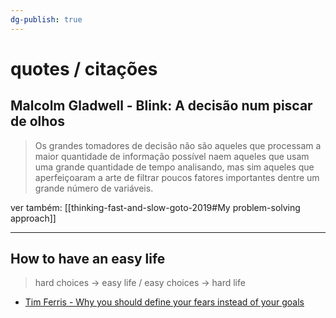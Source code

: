 ```yaml
---
dg-publish: true
---
```

# quotes / citações

## Malcolm Gladwell - Blink: A decisão num piscar de olhos

> Os grandes tomadores de decisão não são aqueles que processam a maior quantidade de informação possível naem aqueles que usam uma grande quantidade de tempo analisando, mas sim aqueles que aperfeiçoaram a arte de filtrar poucos fatores importantes dentre um grande número de variáveis.

ver também: [[thinking-fast-and-slow-goto-2019#My problem-solving approach]]

---

## How to have an easy life

> hard choices -> easy life /
> easy choices -> hard life

- [Tim Ferris - Why you should define your fears instead of your goals](https://youtu.be/5J6jAC6XxAI)

